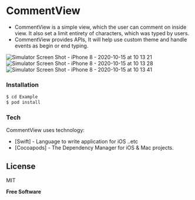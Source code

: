 # CommentView
  - CommentView is a simple view, which the user can comment on inside view. It also set a limit entirety of characters, which was typed by users.
  - CommentView provides APIs, It will help use custom theme and handle events as begin or end typing.
  
![Simulator Screen Shot - iPhone 8 - 2020-10-15 at 10 13 21](https://user-images.githubusercontent.com/15699560/96068791-64608b80-0ecf-11eb-90d0-9eebbddd6c96.png)
![Simulator Screen Shot - iPhone 8 - 2020-10-15 at 10 13 28](https://user-images.githubusercontent.com/15699560/96068795-6591b880-0ecf-11eb-8e11-088e06adb30e.png)
![Simulator Screen Shot - iPhone 8 - 2020-10-15 at 10 13 41](https://user-images.githubusercontent.com/15699560/96068796-662a4f00-0ecf-11eb-9422-9a8fe8e081d5.png)

### Installation
```sh
$ cd Example
$ pod install
```

### Tech
CommentView uses technology:

* [Swift] - Language to write application for iOS ..etc
* [Cocoapods] - The Dependency Manager for iOS & Mac projects.

License
----
MIT

**Free Software**


